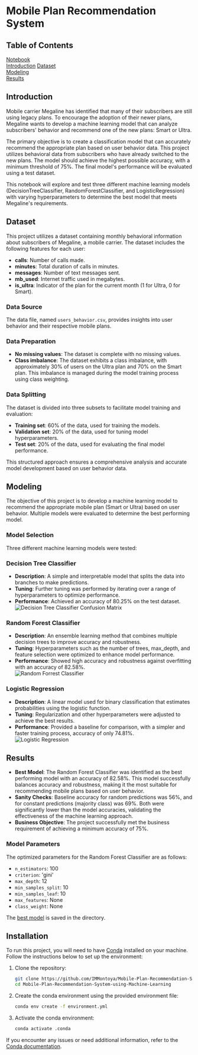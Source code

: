 # Mobile Plan Recommendation System

## Table of Contents

[Notebook](EDA.ipynb)  
[Introduction](#introduction)
[Dataset](#dataset)  
[Modeling](#modeling)  
[Results](#results)

## Introduction

Mobile carrier Megaline has identified that many of their subscribers are still using legacy plans. To encourage the adoption of their newer plans, Megaline wants to develop a machine learning model that can analyze subscribers' behavior and recommend one of the new plans: Smart or Ultra.

The primary objective is to create a classification model that can accurately recommend the appropriate plan based on user behavior data. This project utilizes behavioral data from subscribers who have already switched to the new plans. The model should achieve the highest possible accuracy, with a minimum threshold of 75%. The final model's performance will be evaluated using a test dataset.

This notebook will explore and test three different machine learning models (DecisionTreeClassifier, RandomForestClassifier, and LogisticRegression) with varying hyperparameters to determine the best model that meets Megaline's requirements.  

## Dataset

This project utilizes a dataset containing monthly behavioral information about subscribers of Megaline, a mobile carrier. The dataset includes the following features for each user:

- **calls**: Number of calls made.
- **minutes**: Total duration of calls in minutes.
- **messages**: Number of text messages sent.
- **mb_used**: Internet traffic used in megabytes.
- **is_ultra**: Indicator of the plan for the current month (1 for Ultra, 0 for Smart).

### Data Source

The data file, named `users_behavior.csv`, provides insights into user behavior and their respective mobile plans.

### Data Preparation

- **No missing values**: The dataset is complete with no missing values.
- **Class imbalance**: The dataset exhibits a class imbalance, with approximately 30% of users on the Ultra plan and 70% on the Smart plan. This imbalance is managed during the model training process using class weighting.

### Data Splitting

The dataset is divided into three subsets to facilitate model training and evaluation:

- **Training set**: 60% of the data, used for training the models.
- **Validation set**: 20% of the data, used for tuning model hyperparameters.
- **Test set**: 20% of the data, used for evaluating the final model performance.

This structured approach ensures a comprehensive analysis and accurate model development based on user behavior data.

## Modeling

The objective of this project is to develop a machine learning model to recommend the appropriate mobile plan (Smart or Ultra) based on user behavior. Multiple models were evaluated to determine the best performing model.

### Model Selection

Three different machine learning models were tested:

### Decision Tree Classifier

- **Description**: A simple and interpretable model that splits the data into branches to make predictions.
- **Tuning**: Further tuning was performed by iterating over a range of hyperparameters to optimize performance.
- **Performance**: Achieved an accuracy of 80.25% on the test dataset.
![Decision Tree Classifier Confusion Matrix](/images/DecisionTreeClassifier_cm.png)

### Random Forest Classifier

- **Description**: An ensemble learning method that combines multiple decision trees to improve accuracy and robustness.
- **Tuning**: Hyperparameters such as the number of trees, max_depth, and feature selection were optimized to enhance model performance.
- **Performance**: Showed high accuracy and robustness against overfitting with an accuracy of 82.58%.  
![Random Forrest Classifier](/images/RandomForrestRegression.png)

### Logistic Regression

- **Description**: A linear model used for binary classification that estimates probabilities using the logistic function.
- **Tuning**: Regularization and other hyperparameters were adjusted to achieve the best results.
- **Performance**: Provided a baseline for comparison, with a simpler and faster training process, accuracy of only 74.81%.  
![Logistic Regression](/images/LogisticRegression.png)

## Results

- **Best Model**: The Random Forest Classifier was identified as the best performing model with an accuracy of 82.58%. This model successfully balances accuracy and robustness, making it the most suitable for recommending mobile plans based on user behavior.
- **Sanity Checks**: Baseline accuracy for random predictions was 56%, and for constant predictions (majority class) was 69%. Both were significantly lower than the model accuracies, validating the effectiveness of the machine learning approach.
- **Business Objective**: The project successfully met the business requirement of achieving a minimum accuracy of 75%.

### Model Parameters

The optimized parameters for the Random Forest Classifier are as follows:

- `n_estimators`: 100
- `criterion`: 'gini'
- `max_depth`: 12
- `min_samples_split`: 10
- `min_samples_leaf`: 10
- `max_features`: None
- `class_weight`: None

The [best model](BestModel.joblib) is saved in the directory.

## Installation

To run this project, you will need to have [Conda](https://docs.conda.io/projects/conda/en/latest/user-guide/install/index.html) installed on your machine. Follow the instructions below to set up the environment:

1. Clone the repository:

    ```bash
    git clone https://github.com/IMMontoya/Mobile-Plan-Recommendation-System-using-Machine-Learning.git
    cd Mobile-Plan-Recommendation-System-using-Machine-Learning
    ```

2. Create the conda environment using the provided environment file:

    ```bash
    conda env create -f environment.yml
    ```

3. Activate the conda environment:

    ```bash
    conda activate .conda
    ```

If you encounter any issues or need additional information, refer to the [Conda documentation](https://docs.conda.io/projects/conda/en/latest/user-guide/tasks/manage-environments.html#creating-an-environment-file-manually).
